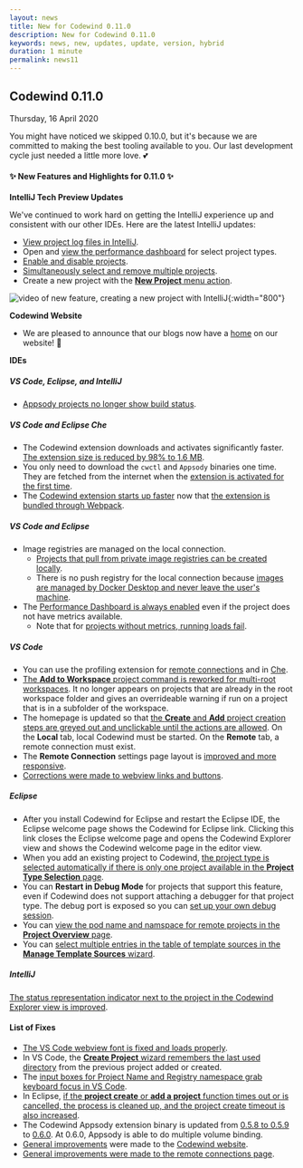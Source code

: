 ```yaml
---
layout: news
title: New for Codewind 0.11.0
description: New for Codewind 0.11.0
keywords: news, new, updates, update, version, hybrid
duration: 1 minute
permalink: news11
---
```


## Codewind 0.11.0
Thursday, 16 April 2020

You might have noticed we skipped 0.10.0, but it's because we are committed to making the best tooling available to you. Our last development cycle just needed a little more love. 💕

#### ✨ New Features and Highlights for 0.11.0 ✨
**IntelliJ Tech Preview Updates**

We've continued to work hard on getting the IntelliJ experience up and consistent with our other IDEs. Here are the latest IntelliJ updates:

- [View project log files in IntelliJ](https://github.com/eclipse/codewind/issues/989).
- Open and [view the performance dashboard](https://github.com/eclipse/codewind/issues/2038) for select project types.
- [Enable and disable projects](https://github.com/eclipse/codewind/issues/987).
- [Simultaneously select and remove multiple projects](https://github.com/eclipse/codewind/issues/2225).
- Create a new project with the [**New Project** menu action](https://github.com/eclipse/codewind-intellij/pull/64).

![video of new feature, creating a new project with IntelliJ](images/imagesfornews/newprojintellij.gif){:width="800"}

**Codewind Website**
- We are pleased to announce that our blogs now have a [home](https://www.eclipse.org/codewind/blog.html) on our website! 🏡

**IDEs**
##### VS Code, Eclipse, and IntelliJ
- [Appsody projects no longer show build status](https://github.com/eclipse/codewind/issues/2052). 

##### VS Code and Eclipse Che
- The Codewind extension downloads and activates significantly faster. [The extension size is reduced by 98% to 1.6 MB](https://github.com/eclipse/codewind/issues/1060). 
- You only need to download the `cwctl` and `Appsody` binaries one time. They are fetched from the internet when the [extension is activated for the first time](https://github.com/eclipse/codewind-vscode/pull/506). 
- The [Codewind extension starts up faster](https://github.com/eclipse/codewind/issues/2280) now that [the extension is bundled through Webpack](https://github.com/eclipse/codewind-vscode/pull/536).

##### VS Code and Eclipse
- Image registries are managed on the local connection.
    - [Projects that pull from private image registries can be created locally](https://github.com/eclipse/codewind/issues/1306). 
    - There is no push registry for the local connection because [images are managed by Docker Desktop and never leave the user's machine](https://github.com/eclipse/codewind/issues/2588).
- The [Performance Dashboard is always enabled](https://github.com/eclipse/codewind/issues/2299) even if the project does not have metrics available. 
    - Note that for [projects without metrics, running loads fail](https://github.com/eclipse/codewind/issues/2384).

##### VS Code
- You can use the profiling extension for [remote connections](https://github.com/eclipse/codewind/pull/2123) and in [Che](https://github.com/eclipse/codewind-vscode/pull/457).
- [The **Add to Workspace** project command is reworked for multi-root workspaces](https://github.com/eclipse/codewind-vscode/pull/484). It no longer appears on projects that are already in the root workspace folder and gives an overrideable warning if run on a project that is in a subfolder of the workspace.
- The homepage is updated so that [the **Create** and **Add** project creation steps are greyed out and unclickable until the actions are allowed](https://github.com/eclipse/codewind/issues/2255). On the **Local** tab, local Codewind must be started. On the **Remote** tab, a remote connection must exist.
- The **Remote Connection** settings page layout is [improved and more responsive](https://github.com/eclipse/codewind-vscode/pull/476).
- [Corrections were made to webview links and buttons](https://github.com/eclipse/codewind-vscode/pull/473).

##### Eclipse
- After you install Codewind for Eclipse and restart the Eclipse IDE, the Eclipse welcome page shows the Codewind for Eclipse link. Clicking this link closes the Eclipse welcome page and opens the Codewind Explorer view and shows the Codewind welcome page in the editor view. 
- When you add an existing project to Codewind, [the project type is selected automatically if there is only one project available in the **Project Type Selection** page](https://github.com/eclipse/codewind-eclipse/issues/319).
- You can **Restart in Debug Mode** for projects that support this feature, even if Codewind does not support attaching a debugger for that project type. The debug port is exposed so you can [set up your own debug session](https://github.com/eclipse/codewind/issues/1252).
- You can [view the pod name and namspace for remote projects in the **Project Overview** page](https://github.com/eclipse/codewind/issues/1525).
- You can [select multiple entries in the table of template sources in the **Manage Template Sources** wizard](https://github.com/eclipse/codewind/issues/2353).

##### IntelliJ
[The status representation indicator next to the project in the Codewind Explorer view is improved](https://github.com/eclipse/codewind/issues/159).

#### List of Fixes
- [The VS Code webview font is fixed and loads properly](https://github.com/eclipse/codewind-vscode/pull/507).
- In VS Code, the [**Create Project** wizard remembers the last used directory](https://github.com/eclipse/codewind/issues/2413) from the previous project added or created. 
- The [input boxes for Project Name and Registry namespace grab keyboard focus in VS Code](https://github.com/eclipse/codewind/issues/2330).
- In Eclipse, [if the **project create** or **add a project** function times out or is cancelled, the process is cleaned up, and the project create timeout is also increased](https://github.com/eclipse/codewind/issues/2601).
- The Codewind Appsody extension binary is updated from [0.5.8 to 0.5.9](https://github.com/eclipse/codewind-appsody-extension/pull/91) to [0.6.0](https://github.com/eclipse/codewind-appsody-extension/pull/89/). At 0.6.0, Appsody is able to do multiple volume binding. 
- [General improvements](https://github.com/eclipse/codewind-docs/pull/462) were made to the [Codewind website](https://www.eclipse.org/codewind/).
- [General improvements were made to the remote connections page](https://github.com/eclipse/codewind/issues/2279).